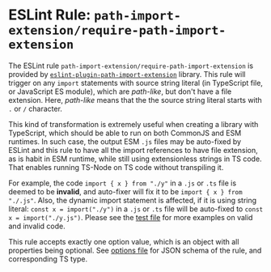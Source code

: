# ESLint Rule: `path-import-extension/require-path-import-extension`

The ESLint rule `path-import-extension/require-path-import-extension` is provided by [`eslint-plugin-path-import-extension`](../../../) library.
This rule will trigger on any `import` statements with source string literal (in TypeScript file, or JavaScript ES module), which are _path-like_, but don't have a file extension.
Here, _path-like_ means that the the source string literal starts with `.` or `/` character.

This kind of transformation is extremely useful when creating a library with TypeScript, which should be able to run on both CommonJS and ESM runtimes.
In such case, the output ESM `.js` files may be auto-fixed by ESLint and this rule to have all the import references to have file extension, as is habit in ESM runtime, while still using extensionless strings in TS code.
That enables running TS-Node on TS code without transpiling it.

For example, the code `import { x } from "./y"` in a `.js` or `.ts` file is deemed to be **invalid**, and auto-fixer will fix it to be `import { x } from "./.js"`.
Also, the dynamic import statement is affected, if it is using string literal: `const x = import("./y")` in a `.js` or `.ts` file will be auto-fixed to `const x = import("./y.js")`.
Please see the [test file](../__test__/require-path-import-extension.spec.ts) for more examples on valid and invalid code.

This rule accepts exactly one option value, which is an object with all properties being optional.
See [options file](../../rule-helpers/options.ts) for JSON schema of the rule, and corresponding TS type.
